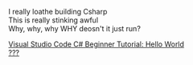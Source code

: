 

I really loathe building Csharp  
This is really stinking awful  
Why, why, why WHY deosn't it just run?  

[Visual Studio Code C# Beginner Tutorial: Hello World](https://www.youtube.com/watch?v=jIpybrA1j68)  
[???](https://docs.microsoft.com/en-us/dotnet/core/tools/dotnet)  